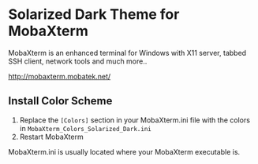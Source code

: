 # Solarized Dark Theme for MobaXterm

MobaXterm is an enhanced terminal for Windows with X11 server, tabbed SSH client, network tools and much more..

http://mobaxterm.mobatek.net/

## Install Color Scheme

1. Replace the ```[Colors]``` section in your MobaXterm.ini file with the colors in ```MobaXterm_Colors_Solarized_Dark.ini```
2. Restart MobaXterm

MobaXterm.ini is usually located where your MobaXterm executable is.
